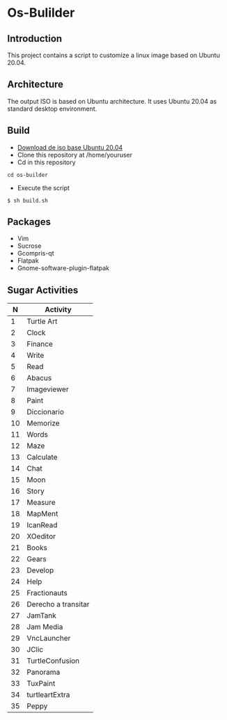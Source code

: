 # Os-Bulilder
## Introduction
This project contains a script to customize a linux image based on Ubuntu 20.04.
## Architecture
The output ISO is based on Ubuntu architecture. It uses Ubuntu 20.04 as standard desktop environment.
## Build
- [Download de iso base Ubuntu 20.04](https://releases.ubuntu.com/20.04/)
- Clone this repository at /home/youruser
- Cd in this repository
```
cd os-builder 
```
- Execute the script
```
$ sh build.sh
```

## Packages
- Vim
- Sucrose
- Gcompris-qt
- Flatpak
- Gnome-software-plugin-flatpak
## Sugar Activities
| N  | Activity   |
| -- | ---------- |
| 1  | Turtle Art |
| 2  | Clock      |
| 3  | Finance    |
| 4  | Write      |
| 5  | Read       |
| 6  | Abacus     |
| 7  | Imageviewer|
| 8  | Paint      |
| 9  | Diccionario |
| 10 | Memorize   |
| 11 | Words      |
| 12 | Maze       |
| 13 | Calculate  |
| 14 | Chat       |
| 15 | Moon       |
| 16 | Story      |
| 17 | Measure    |
| 18 | MapMent    |
| 19 | IcanRead   |
| 20 | XOeditor   |
| 21 | Books      |
| 22 | Gears      |
| 23 | Develop    |
| 24 | Help       |
| 25 | Fractionauts        |
| 26 | Derecho a transitar |
| 27 | JamTank             |
| 28 | Jam Media           |
| 29 | VncLauncher         |
| 30 | JClic               |
| 31 | TurtleConfusion     |
| 32 | Panorama            |
| 33 | TuxPaint            |
| 34 | turtleartExtra      |
| 35 | Peppy               |
